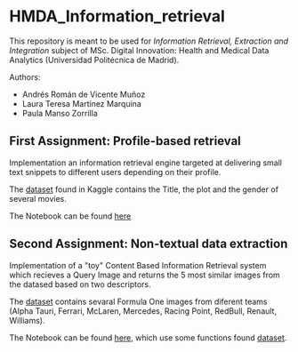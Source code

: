 # HMDA_Information_retrieval

This repository is meant to be used for _Information Retrieval, Extraction and Integration_ subject of MSc. Digital Innovation: Health and Medical Data Analytics (Universidad Politécnica de Madrid).

Authors: 
* Andrés Román de Vicente Muñoz
* Laura Teresa Martínez Marquina
* Paula Manso Zorrilla

## First Assignment: Profile-based retrieval

Implementation an information retrieval engine targeted at delivering small text snippets to different users depending on their profile. 

The [dataset](data/Movies) found in Kaggle contains the Title, the plot and the gender of several movies.

The Notebook can be found [here](Assignment1/profile_based_retrieval.ipynb)



## Second Assignment: Non-textual data extraction 
Implementation of a "toy" Content Based Information Retrieval system which recieves a Query Image and returns the 5 most similar images from the datased based on two descriptors.

The [dataset](data/Formula_one_cars) contains sevaral Formula One images from diferent teams (Alpha Tauri, Ferrari, McLaren, Mercedes, Racing Point, RedBull, Renault, Williams).

The Notebook can be found [here](Assignment2/non_textual_data_extraction.ipynb), which use some functions found [dataset](Assignment2/functions.py).
